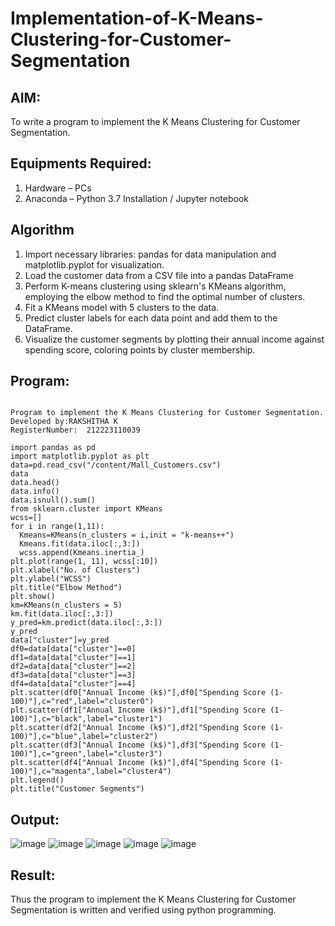 # Implementation-of-K-Means-Clustering-for-Customer-Segmentation

## AIM:
To write a program to implement the K Means Clustering for Customer Segmentation.

## Equipments Required:
1. Hardware – PCs
2. Anaconda – Python 3.7 Installation / Jupyter notebook

## Algorithm
1. Import necessary libraries: pandas for data manipulation and matplotlib.pyplot for visualization. 
2. Load the customer data from a CSV file into a pandas DataFrame
3. Perform K-means clustering using sklearn's KMeans algorithm, employing the elbow method to find the optimal number of clusters.
4. Fit a KMeans model with 5 clusters to the data.
5. Predict cluster labels for each data point and add them to the DataFrame.
6. Visualize the customer segments by plotting their annual income against spending score, coloring points by cluster membership.
## Program:
~~~

Program to implement the K Means Clustering for Customer Segmentation.
Developed by:RAKSHITHA K 
RegisterNumber:  212223110039

import pandas as pd
import matplotlib.pyplot as plt
data=pd.read_csv("/content/Mall_Customers.csv")
data
data.head()
data.info()
data.isnull().sum()
from sklearn.cluster import KMeans
wcss=[]
for i in range(1,11):
  Kmeans=KMeans(n_clusters = i,init = "k-means++")
  Kmeans.fit(data.iloc[:,3:])
  wcss.append(Kmeans.inertia_)
plt.plot(range(1, 11), wcss[:10])
plt.xlabel("No. of Clusters")
plt.ylabel("WCSS")
plt.title("Elbow Method")
plt.show()
km=KMeans(n_clusters = 5)
km.fit(data.iloc[:,3:])
y_pred=km.predict(data.iloc[:,3:])
y_pred
data["cluster"]=y_pred
df0=data[data["cluster"]==0]
df1=data[data["cluster"]==1]
df2=data[data["cluster"]==2]
df3=data[data["cluster"]==3]
df4=data[data["cluster"]==4]
plt.scatter(df0["Annual Income (k$)"],df0["Spending Score (1-100)"],c="red",label="cluster0")
plt.scatter(df1["Annual Income (k$)"],df1["Spending Score (1-100)"],c="black",label="cluster1")
plt.scatter(df2["Annual Income (k$)"],df2["Spending Score (1-100)"],c="blue",label="cluster2")
plt.scatter(df3["Annual Income (k$)"],df3["Spending Score (1-100)"],c="green",label="cluster3")
plt.scatter(df4["Annual Income (k$)"],df4["Spending Score (1-100)"],c="magenta",label="cluster4")
plt.legend()
plt.title("Customer Segments")
~~~
## Output:
![image](https://github.com/RakshithaK11/Implementation-of-K-Means-Clustering-for-Customer-Segmentation/assets/139336455/1ca0bb08-e1ce-4429-a1ab-21729db23e6e)
![image](https://github.com/RakshithaK11/Implementation-of-K-Means-Clustering-for-Customer-Segmentation/assets/139336455/aea27b4c-3721-417e-b8c3-ab6c2c6f86c2)
![image](https://github.com/RakshithaK11/Implementation-of-K-Means-Clustering-for-Customer-Segmentation/assets/139336455/01104e55-0938-487a-b192-9400df840977)
![image](https://github.com/RakshithaK11/Implementation-of-K-Means-Clustering-for-Customer-Segmentation/assets/139336455/0a5fba20-7b1f-42bc-9177-7df2df42fd0d)
![image](https://github.com/RakshithaK11/Implementation-of-K-Means-Clustering-for-Customer-Segmentation/assets/139336455/f05b9f8f-a7bb-4f2a-9281-b090664902d7)



## Result:
Thus the program to implement the K Means Clustering for Customer Segmentation is written and verified using python programming.
